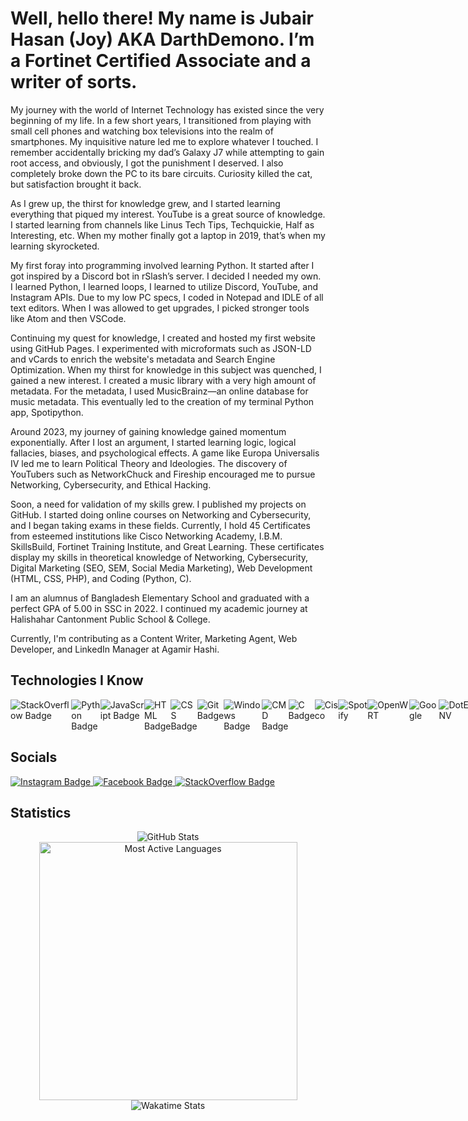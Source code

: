 <h1>Well, hello there! My name is Jubair Hasan (Joy) AKA DarthDemono. I’m a Fortinet Certified Associate and a writer of sorts.</h1>
<p>
My journey with the world of Internet Technology has existed since the very beginning of my life. In a few short years, I transitioned from playing with small cell phones and watching box televisions into the realm of smartphones. My inquisitive nature led me to explore whatever I touched. I remember accidentally bricking my dad’s Galaxy J7 while attempting to gain root access, and obviously, I got the punishment I deserved. I also completely broke down the PC to its bare circuits. Curiosity killed the cat, but satisfaction brought it back.

As I grew up, the thirst for knowledge grew, and I started learning everything that piqued my interest. YouTube is a great source of knowledge. I started learning from channels like Linus Tech Tips, Techquickie, Half as Interesting, etc. When my mother finally got a laptop in 2019, that’s when my learning skyrocketed.

My first foray into programming involved learning Python. It started after I got inspired by a Discord bot in rSlash’s server. I decided I needed my own. I learned Python, I learned loops, I learned to utilize Discord, YouTube, and Instagram APIs. Due to my low PC specs, I coded in Notepad and IDLE of all text editors. When I was allowed to get upgrades, I picked stronger tools like Atom and then VSCode.

Continuing my quest for knowledge, I created and hosted my first website using GitHub Pages. I experimented with microformats such as JSON-LD and vCards to enrich the website's metadata and Search Engine Optimization. When my thirst for knowledge in this subject was quenched, I gained a new interest. I created a music library with a very high amount of metadata. For the metadata, I used MusicBrainz—an online database for music metadata. This eventually led to the creation of my terminal Python app, Spotipython.

Around 2023, my journey of gaining knowledge gained momentum exponentially. After I lost an argument, I started learning logic, logical fallacies, biases, and psychological effects. A game like Europa Universalis IV led me to learn Political Theory and Ideologies. The discovery of YouTubers such as NetworkChuck and Fireship encouraged me to pursue Networking, Cybersecurity, and Ethical Hacking.

Soon, a need for validation of my skills grew. I published my projects on GitHub. I started doing online courses on Networking and Cybersecurity, and I began taking exams in these fields. Currently, I hold 45 Certificates from esteemed institutions like Cisco Networking Academy, I.B.M. SkillsBuild, Fortinet Training Institute, and Great Learning. These certificates display my skills in theoretical knowledge of Networking, Cybersecurity, Digital Marketing (SEO, SEM, Social Media Marketing), Web Development (HTML, CSS, PHP), and Coding (Python, C).

I am an alumnus of Bangladesh Elementary School and graduated with a perfect GPA of 5.00 in SSC in 2022. I continued my academic journey at Halishahar Cantonment Public School & College.

Currently, I'm contributing as a Content Writer, Marketing Agent, Web Developer, and LinkedIn Manager at Agamir Hashi.
</p>

<h2>Technologies I Know</h2>

<div style="display: flex;">
  <img src="https://img.shields.io/badge/-StackOverflow-001633?style=for-the-badge&logo=stackoverflow" alt="StackOverflow Badge">
  <img src="https://img.shields.io/badge/-Python-001633?style=for-the-badge&logo=python" alt="Python Badge">
  <img src="https://img.shields.io/badge/-JavaScript-001633?style=for-the-badge&logo=javascript" alt="JavaScript Badge">
  <img src="https://img.shields.io/badge/-HTML-001633?style=for-the-badge&logo=html5" alt="HTML Badge">
  <img src="https://img.shields.io/badge/-CSS-001633?style=for-the-badge&logo=css3" alt="CSS Badge">
  <img src="https://img.shields.io/badge/-Git-001633?style=for-the-badge&logo=git" alt="Git Badge">
  <img src="https://img.shields.io/badge/-Windows-001633?style=for-the-badge&logo=Windows" alt="Windows Badge">
  <img src="https://img.shields.io/badge/-CMD-001633?style=for-the-badge&logo=windowsterminal" alt="CMD Badge">
  <img src="https://img.shields.io/badge/-C-001633?style=for-the-badge&logo=c" alt="C Badge">
  <img src="https://img.shields.io/badge/-Cisco-001633?style=for-the-badge&logo=Cisco" alt="Cisco">
  <img src="https://img.shields.io/badge/-Spotify-001633?style=for-the-badge&logo=Spotify" alt="Spotify">
  <img src="https://img.shields.io/badge/-openwrt-001633?style=for-the-badge&logo=openwrt" alt="OpenWRT">
  <img src="https://img.shields.io/badge/-Google-001633?style=for-the-badge&logo=Google" alt="Google">
  <img src="https://img.shields.io/badge/-dotenv-001633?style=for-the-badge&logo=dotenv" alt="DotENV">
  <img src="https://img.shields.io/badge/-musicbrainz-001633?style=for-the-badge&logo=musicbrainz" alt="MusicBrainz">
</div>

<h2>Socials</h2>

<div class="socialmedia-btns">
  <a tabindex="0" rel="external author me contact about" hreflang="en" type="text/html" title="My Instagram" href="https://instagram.com/darthdemono/" class="url u-url">
    <img src="https://img.shields.io/badge/-Instagram-black?style=for-the-badge&logo=Instagram" alt="Instagram Badge">
  </a>
  
  <a tabindex="0" rel="external author me contact about" hreflang="en" type="text/html" title="My Facebook Profile" href="https://www.facebook.com/darthdemono/" class="url u-url">
    <img src="https://img.shields.io/badge/-Facebook-black?style=for-the-badge&logo=Facebook" alt="Facebook Badge">
  </a>
  
  <a tabindex="0" rel="external author me contact about" hreflang="en" type="text/html" title="My Stackoverflow Profile" href="https://stackoverflow.com/users/13643722/darth-demono?tab=profile" class="url u-url stack fa-stack-overflow">
    <img src="https://img.shields.io/badge/-Stack%20Overflow-black?style=for-the-badge&logo=StackOverflow" alt="StackOverflow Badge">
  </a>
</div>

<h2>Statistics</h2>

<div align="center">
  <img src="https://github-readme-stats.vercel.app/api?username=darthdemono&show_icons=true&theme=radical&text_color=ffffff&border_color=800080&custom_title=GitHub+Stats" alt="GitHub Stats"/>
  <img src="https://github-readme-stats.vercel.app/api/top-langs/?username=darthdemono&layout=compact&theme=radical&text_color=ffffff&border_color=800080&custom_title=Most+Active+Languages" width=413 alt="Most Active Languages"/>
  <img src="https://github-readme-stats.vercel.app/api/wakatime?username=darthdemono&theme=radical&text_color=ffffff&layout=compact&border_color=800080&v=2" alt="Wakatime Stats"/>
</div>

